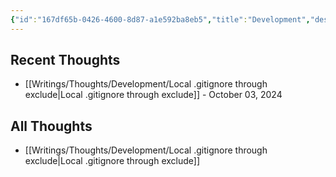 ```yaml
---
{"id":"167df65b-0426-4600-8d87-a1e592ba8eb5","title":"Development","description":"Overview of Development Thoughts.","publish":true,"tags":["Thoughts/Development"],"date_created":"Thursday, October 3rd 2024, 10:30:53 pm","date_modified":"Monday, October 14th 2024, 9:29:28 pm","editing_lock":true,"live_preview":true,"cssclasses":["mado-heading","index-page","hide-date"],"PassFrontmatter":true}
---
```



## Recent Thoughts

- [[Writings/Thoughts/Development/Local .gitignore through exclude\|Local .gitignore through exclude]] - October 03, 2024


## All Thoughts

- [[Writings/Thoughts/Development/Local .gitignore through exclude\|Local .gitignore through exclude]]

